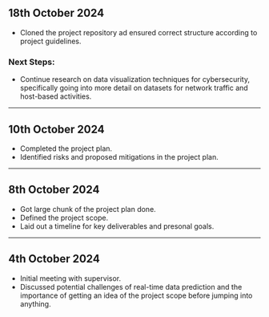 ## 18th October 2024

- Cloned the project repository ad ensured correct structure according to project guidelines.

### Next Steps:

- Continue research on data visualization techniques for cybersecurity, specifically going into more detail on datasets for network traffic and host-based activities.

---

## 10th October 2024

- Completed the project plan.
- Identified risks and proposed mitigations in the project plan.

---

## 8th October 2024
- Got large chunk of the project plan done.
- Defined the project scope.
- Laid out a timeline for key deliverables and presonal goals.

---

## 4th October 2024
- Initial meeting with supervisor.
- Discussed potential challenges of real-time data prediction and the importance of getting an idea of the project scope before jumping into anything.